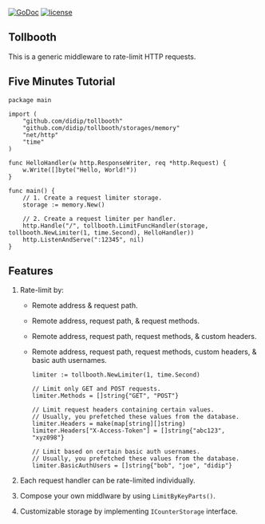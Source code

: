 [![GoDoc](https://godoc.org/github.com/didip/tollbooth?status.svg)](http://godoc.org/github.com/didip/tollbooth)
[![license](http://img.shields.io/badge/license-MIT-red.svg?style=flat)](https://raw.githubusercontent.com/didip/tollbooth/master/LICENSE)

## Tollbooth

This is a generic middleware to rate-limit HTTP requests.


## Five Minutes Tutorial
```
package main

import (
    "github.com/didip/tollbooth"
    "github.com/didip/tollbooth/storages/memory"
    "net/http"
    "time"
)

func HelloHandler(w http.ResponseWriter, req *http.Request) {
    w.Write([]byte("Hello, World!"))
}

func main() {
    // 1. Create a request limiter storage.
    storage := memory.New()

    // 2. Create a request limiter per handler.
    http.Handle("/", tollbooth.LimitFuncHandler(storage, tollbooth.NewLimiter(1, time.Second), HelloHandler))
    http.ListenAndServe(":12345", nil)
}
```

## Features

1. Rate-limit by:

    * Remote address & request path.

    * Remote address, request path, & request methods.

    * Remote address, request path, request methods, & custom headers.

    * Remote address, request path, request methods, custom headers, & basic auth usernames.
        ```
        limiter := tollbooth.NewLimiter(1, time.Second)

        // Limit only GET and POST requests.
        limiter.Methods = []string{"GET", "POST"}

        // Limit request headers containing certain values.
        // Usually, you prefetched these values from the database.
        limiter.Headers = make(map[string][]string)
        limiter.Headers["X-Access-Token"] = []string{"abc123", "xyz098"}

        // Limit based on certain basic auth usernames.
        // Usually, you prefetched these values from the database.
        limiter.BasicAuthUsers = []string{"bob", "joe", "didip"}
        ```


2. Each request handler can be rate-limited individually.

3. Compose your own middlware by using `LimitByKeyParts()`.

4. Customizable storage by implementing `ICounterStorage` interface.
